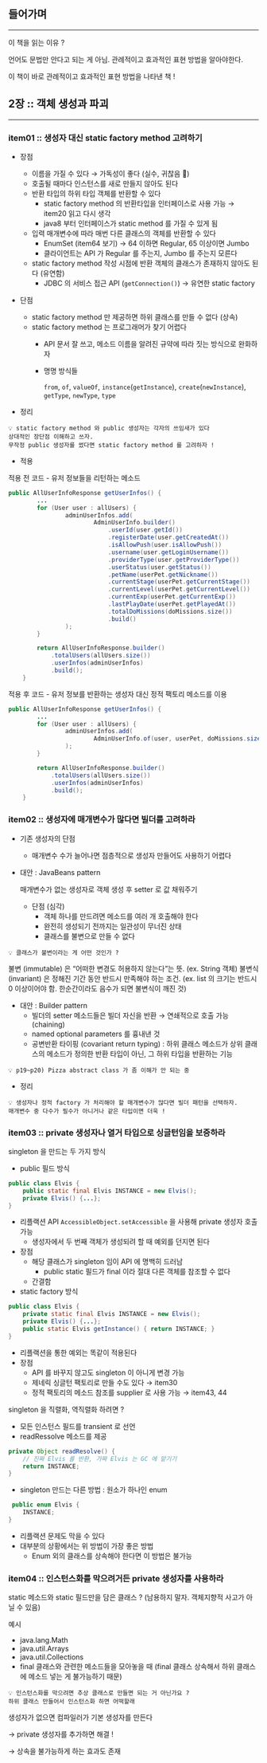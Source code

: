 ## 들어가며

---

이 책을 읽는 이유 ?

언어도 문법만 안다고 되는 게 아님. 관례적이고 효과적인 표현 방법을 알아야한다.

이 책이 바로 관례적이고 효과적인 표현 방법을 나타낸 책 !


## 2장 :: 객체 생성과 파괴

---

### item01 :: 생성자 대신 static factory method 고려하기

- 장점
    - 이름을 가질 수 있다 → 가독성이 좋다 (실수, 귀찮음 🔽)
    - 호출될 때마다 인스턴스를 새로 만들지 않아도 된다
    - 반환 타입의 하위 타입 객체를 반환할 수 있다
        - static factory method 의 반환타입을 인터페이스로 사용 가능 → item20 읽고 다시 생각
        - java8 부터 인터페이스가 static method 를 가질 수 있게 됨
    - 입력 매개변수에 따라 매번 다른 클래스의 객체를 반환할 수 있다
        - EnumSet (item64 보기) → 64 이하면 Regular, 65 이상이면 Jumbo
        - 클라이언트는 API 가 Regular 를 주는지, Jumbo 를 주는지 모른다
    - static factory method 작성 시점에 반환 객체의 클래스가 존재하지 않아도 된다 (유연함)
        - JDBC 의 서비스 접근 API (`getConnection()`) → 유연한 static factory
- 단점
    - static factory method 만 제공하면 하위 클래스를 만들 수 없다 (상속)
    - static factory method 는 프로그래머가 찾기 어렵다
        - API 문서 잘 쓰고, 메소드 이름을 알려진 규약에 따라 짓는 방식으로 완화하자
        - 명명 방식들
            
            `from`, `of`, `valueOf`, `instance`(`getInstance`), `create`(`newInstance`), `getType`, `newType`, `type`
            
- 정리
```
💡 static factory method 와 public 생성자는 각자의 쓰임새가 있다
상대적인 장단점 이해하고 쓰자.
무작정 public 생성자를 썼다면 static factory method 를 고려하자 !
```

- 적용

적용 전 코드 - 유저 정보들을 리턴하는 메소드

```java
public AllUserInfoResponse getUserInfos() {
		...
		for (User user : allUsers) {
				adminUserInfos.add(
						AdminUserInfo.builder()
							.userId(user.getId())
							.registerDate(user.getCreatedAt())
							.isAllowPush(user.isAllowPush())
							.username(user.getLoginUsername())
							.providerType(user.getProviderType())
							.userStatus(user.getStatus())
							.petName(userPet.getNickname())
							.currentStage(userPet.getCurrentStage())
							.currentLevel(userPet.getCurrentLevel())
							.currentExp(userPet.getCurrentExp())
							.lastPlayDate(userPet.getPlayedAt())
							.totalDoMissions(doMissions.size())
							.build()
				);
		}

		return AllUserInfoResponse.builder()
			.totalUsers(allUsers.size())
			.userInfos(adminUserInfos)
			.build();
	}
```

적용 후 코드 - 유저 정보를 반환하는 생성자 대신 정적 팩토리 메소드를 이용

```java
public AllUserInfoResponse getUserInfos() {
		...
		for (User user : allUsers) {
				adminUserInfos.add(
						AdminUserInfo.of(user, userPet, doMissions.size())
				);
		}

		return AllUserInfoResponse.builder()
			.totalUsers(allUsers.size())
			.userInfos(adminUserInfos)
			.build();
	}
```

### item02 :: 생성자에 매개변수가 많다면 빌더를 고려하라

- 기존 생성자의 단점
    - 매개변수 수가 늘어나면 점층적으로 생성자 만들어도 사용하기 어렵다
- 대안 : JavaBeans pattern
    
    매개변수가 없는 생성자로 객체 생성 후 setter 로 값 채워주기
    
    - 단점 (심각)
        - 객체 하나를 만드려면 메소드를 여러 개 호출해야 한다
        - 완전히 생성되기 전까지는 일관성이 무너진 상태
        - 클래스를 불변으로 만들 수 없다

```
💡 클래스가 불변이라는 게 어떤 것인가 ?
```
불변 (immutable) 은 “어떠한 변경도 허용하지 않는다”는 뜻. (ex. String 객체)
불변식 (invariant) 은 정해진 기간 동안 반드시 만족해야 하는 조건.
(ex. list 의 크기는 반드시 0 이상이어야 함. 한순간이라도 음수가 되면 불변식이 깨진 것)

- 대안 : Builder pattern
    - 빌더의 setter 메소드들은 빌더 자신을 반환 → 연쇄적으로 호출 가능 (chaining)
    - named optional parameters 를 흉내낸 것
    - 공변반환 타이핑 (covariant return typing) : 하위 클래스 메소드가
    상위 클래스의 메소드가 정의한 반환 타입이 아닌, 그 하위 타입을 반환하는 기능

```
💡 p19~p20) Pizza abstract class 가 좀 이해가 안 되는 중
```


- 정리


```
💡 생성자나 정적 factory 가 처리해야 할 매개변수가 많다면 빌더 패턴을 선택하자.
매개변수 중 다수가 필수가 아니거나 같은 타입이면 더욱 !
```

### item03 :: private 생성자나 열거 타입으로 싱글턴임을 보증하라

singleton 을 만드는 두 가지 방식

- public 필드 방식

```java
public class Elvis {
	public static final Elvis INSTANCE = new Elvis();
	private Elvis() {...};
}
```

- 리플랙션 API `AccessibleObject.setAccessible` 을 사용해 private 생성자 호출 가능
    - 생성자에서 두 번째 객체가 생성되려 할 때 예외를 던지면 된다
- 장점
    - 해당 클래스가 singleton 임이 API 에 명백히 드러남
        - public static 필드가 final 이라 절대 다른 객체를 참조할 수 없다
    - 간결함
- static factory 방식

```java
public class Elvis {
	private static final Elvis INSTANCE = new Elvis();
	private Elvis() {...};
	public static Elvis getInstance() { return INSTANCE; }
}
```

- 리플랙션을 통한 예외는 똑같이 적용된다
- 장점
    - API 를 바꾸지 않고도 singleton 이 아니게 변경 가능
    - 제네릭 싱글턴 팩토리로 만들 수도 있다 → item30
    - 정적 팩토리의 메소드 참조를 supplier 로 사용 가능 → item43, 44

singleton 을 직렬화, 역직렬화 하려면 ?

- 모든 인스턴스 필드를 transient 로 선언
- readRessolve 메소드를 제공

```java
private Object readResolve() {
	// 진짜 Elvis 를 반환, 가짜 Elvis 는 GC 에 맡기기
	return INSTANCE;
}
```

- singleton 만드는 다른 방법 : 원소가 하나인 enum

```java
 public enum Elvis {
	INSTANCE;
}
```

- 리플랙션 문제도 막을 수 있다
- 대부분의 상황에서는 위 방법이 가장 좋은 방법
    - Enum 외의 클래스를 상속해야 한다면 이 방법은 불가능

### item04 :: 인스턴스화를 막으려거든 private 생성자를 사용하라

static 메소드와 static 필드만을 담은 클래스 ? (남용하지 말자. 객체지향적 사고가 아닐 수 있음)

예시

- java.lang.Math
- java.util.Arrays
- java.util.Collections
- final 클래스와 관련한 메소드들을 모아놓을 때
(final 클래스 상속해서 하위 클래스에 메소드 넣는 게 불가능하기 때문)

```
💡 인스턴스화를 막으려면 추상 클래스로 만들면 되는 거 아닌가요 ?
하위 클래스 만들어서 인스턴스화 하면 어떡할래
```

생성자가 없으면 컴파일러가 기본 생성자를 만든다

→ private 생성자를 추가하면 해결 !

→ 상속을 불가능하게 하는 효과도 존재